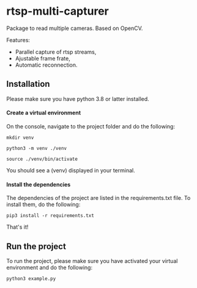 # rtsp-multi-capturer
Package to read multiple cameras. Based on OpenCV.

Features:
- Parallel capture of rtsp streams,
- Ajustable frame frate,
- Automatic reconnection.

## Installation

Please make sure you have python 3.8 or latter installed.

#### Create a virtual environment

On the console, navigate to the project folder and do the following:

`mkdir venv`

`python3 -m venv ./venv`

`source ./venv/bin/activate`

You should see a (venv) displayed in your terminal.

#### Install the dependencies

The dependencies of the project are listed in the requirements.txt file. To install them, do the following:

`pip3 install -r requirements.txt`

That's it!

## Run the project

To run the project, please make sure you have activated your virtual environment and do the following:

`python3 example.py`
